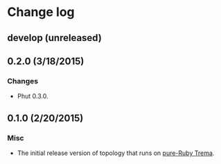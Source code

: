 # Change log

## develop (unreleased)


## 0.2.0 (3/18/2015)
### Changes
* Phut 0.3.0.


## 0.1.0 (2/20/2015)
### Misc
* The initial release version of topology that runs on [pure-Ruby Trema](https://github.com/trema/trema_ruby).
